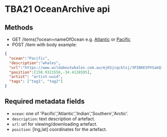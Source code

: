 # TBA21 OceanArchive api

## Methods
* GET /items{?ocean=nameOfOcean e.g. [Atlantic](https://tba21-api.acrossthecloud.net/items?ocean=Atlantic) or [Pacific](https://tba21-api.acrossthecloud.net/items?ocean=Pacific)
* POST /item with body example:
```json
{
  "ocean":"Pacific",
  "description":"whales",
  "url":"https://www.wildaboutwhales.com.au/mj65jcqcktsj/3PIBKE5PVSakQIuGcUimgi/cc089697dfb65e8b2296493498128bdc/moonshadow-cruises-656x388.jpg",
  "position":[150.9321558,-34.4128595],
  "artist": "artist-uuid",
  "tags": ["tag1", "tag2"]
}
```
## Required metadata fields
* `ocean`: one of 'Pacific','Atlantic','Indian','Southern','Arctic'.
* `description`: text description of artefact.
* `url`: url for viewing/downloading artefact.
* `position`: [lng,lat] coordinates for the artefact.
